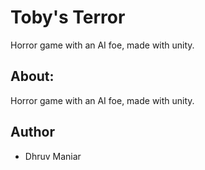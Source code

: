 # Toby's Terror
Horror game with an AI foe, made with unity.

## About:
Horror game with an AI foe, made with unity.

## Author
* Dhruv Maniar
